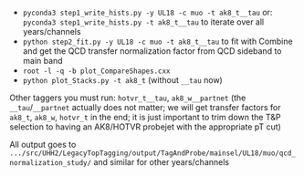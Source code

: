 - `pyconda3 step1_write_hists.py -y UL18 -c muo -t ak8_t__tau` or: `pyconda3 step1_write_hists.py -t ak8_t__tau` to iterate over all years/channels
- `python step2_fit.py -y UL18 -c muo -t ak8_t__tau` to fit with Combine and get the QCD transfer normalization factor from QCD sideband to main band
- `root -l -q -b plot_CompareShapes.cxx`
- `python plot_Stacks.py -t ak8_t` (without `__tau` now)
<!-- - `python latex_slides.py` (output goes here in this directory) -->

Other taggers you must run: `hotvr_t__tau`, `ak8_w__partnet` (the `__tau`/`__partnet` actually does not matter; we will get transfer factors for `ak8_t`, `ak8_w`, `hotvr_t` in the end; it is just important to trim down the T&P selection to having an AK8/HOTVR probejet with the appropriate pT cut)

All output goes to `.../src/UHH2/LegacyTopTagging/output/TagAndProbe/mainsel/UL18/muo/qcd_normalization_study/` and similar for other years/channels
